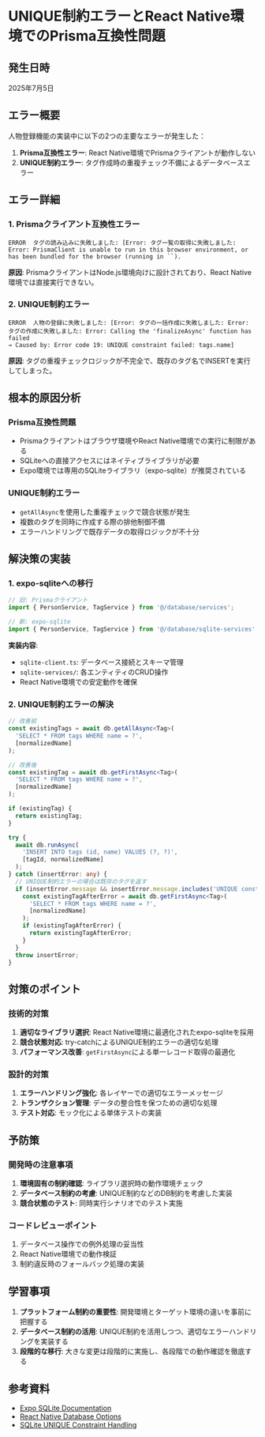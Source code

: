 # UNIQUE制約エラーとReact Native環境でのPrisma互換性問題

## 発生日時
2025年7月5日

## エラー概要
人物登録機能の実装中に以下の2つの主要なエラーが発生した：

1. **Prisma互換性エラー**: React Native環境でPrismaクライアントが動作しない
2. **UNIQUE制約エラー**: タグ作成時の重複チェック不備によるデータベースエラー

## エラー詳細

### 1. Prismaクライアント互換性エラー
```
ERROR  タグの読み込みに失敗しました: [Error: タグ一覧の取得に失敗しました: Error: PrismaClient is unable to run in this browser environment, or has been bundled for the browser (running in ``).
```

**原因**: PrismaクライアントはNode.js環境向けに設計されており、React Native環境では直接実行できない。

### 2. UNIQUE制約エラー
```
ERROR  人物の登録に失敗しました: [Error: タグの一括作成に失敗しました: Error: タグの作成に失敗しました: Error: Calling the 'finalizeAsync' function has failed
→ Caused by: Error code 19: UNIQUE constraint failed: tags.name]
```

**原因**: タグの重複チェックロジックが不完全で、既存のタグ名でINSERTを実行してしまった。

## 根本的原因分析

### Prisma互換性問題
- Prismaクライアントはブラウザ環境やReact Native環境での実行に制限がある
- SQLiteへの直接アクセスにはネイティブライブラリが必要
- Expo環境では専用のSQLiteライブラリ（expo-sqlite）が推奨されている

### UNIQUE制約エラー
- `getAllAsync`を使用した重複チェックで競合状態が発生
- 複数のタグを同時に作成する際の排他制御不備
- エラーハンドリングで既存データの取得ロジックが不十分

## 解決策の実装

### 1. expo-sqliteへの移行
```typescript
// 旧: Prismaクライアント
import { PersonService, TagService } from '@/database/services';

// 新: expo-sqlite
import { PersonService, TagService } from '@/database/sqlite-services';
```

**実装内容**:
- `sqlite-client.ts`: データベース接続とスキーマ管理
- `sqlite-services/`: 各エンティティのCRUD操作
- React Native環境での安定動作を確保

### 2. UNIQUE制約エラーの解決
```typescript
// 改善前
const existingTags = await db.getAllAsync<Tag>(
  'SELECT * FROM tags WHERE name = ?',
  [normalizedName]
);

// 改善後
const existingTag = await db.getFirstAsync<Tag>(
  'SELECT * FROM tags WHERE name = ?',
  [normalizedName]
);

if (existingTag) {
  return existingTag;
}

try {
  await db.runAsync(
    'INSERT INTO tags (id, name) VALUES (?, ?)',
    [tagId, normalizedName]
  );
} catch (insertError: any) {
  // UNIQUE制約エラーの場合は既存のタグを返す
  if (insertError.message && insertError.message.includes('UNIQUE constraint failed')) {
    const existingTagAfterError = await db.getFirstAsync<Tag>(
      'SELECT * FROM tags WHERE name = ?',
      [normalizedName]
    );
    if (existingTagAfterError) {
      return existingTagAfterError;
    }
  }
  throw insertError;
}
```

## 対策のポイント

### 技術的対策
1. **適切なライブラリ選択**: React Native環境に最適化されたexpo-sqliteを採用
2. **競合状態対応**: try-catchによるUNIQUE制約エラーの適切な処理
3. **パフォーマンス改善**: `getFirstAsync`による単一レコード取得の最適化

### 設計的対策
1. **エラーハンドリング強化**: 各レイヤーでの適切なエラーメッセージ
2. **トランザクション管理**: データの整合性を保つための適切な処理
3. **テスト対応**: モック化による単体テストの実装

## 予防策

### 開発時の注意事項
1. **環境固有の制約確認**: ライブラリ選択時の動作環境チェック
2. **データベース制約の考慮**: UNIQUE制約などのDB制約を考慮した実装
3. **競合状態のテスト**: 同時実行シナリオでのテスト実施

### コードレビューポイント
1. データベース操作での例外処理の妥当性
2. React Native環境での動作検証
3. 制約違反時のフォールバック処理の実装

## 学習事項

1. **プラットフォーム制約の重要性**: 開発環境とターゲット環境の違いを事前に把握する
2. **データベース制約の活用**: UNIQUE制約を活用しつつ、適切なエラーハンドリングを実装する
3. **段階的な移行**: 大きな変更は段階的に実施し、各段階での動作確認を徹底する

## 参考資料
- [Expo SQLite Documentation](https://docs.expo.dev/versions/latest/sdk/sqlite/)
- [React Native Database Options](https://reactnative.dev/docs/database)
- [SQLite UNIQUE Constraint Handling](https://www.sqlite.org/lang_conflict.html)